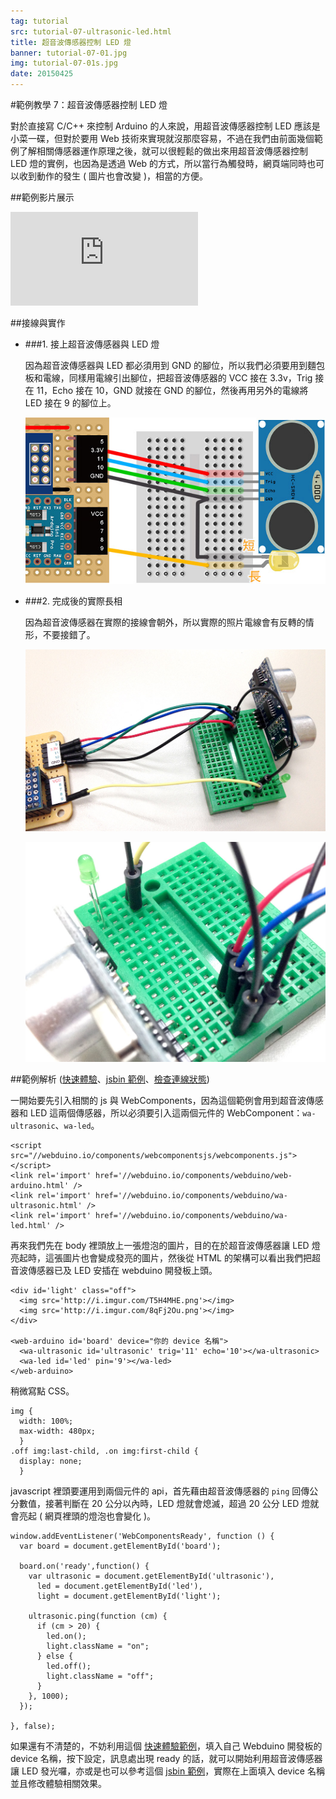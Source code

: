 ```yaml
---
tag: tutorial
src: tutorial-07-ultrasonic-led.html
title: 超音波傳感器控制 LED 燈
banner: tutorial-07-01.jpg
img: tutorial-07-01s.jpg
date: 20150425
---
```


<!-- @@master  = ../../_layout.html-->

<!-- @@block  =  meta-->

<title>範例教學 7：超音波傳感器控制 LED 燈 :::: Webduino = Web × Arduino</title>

<meta name="description" content="對於直接寫 C/C++ 來控制 Arduino 的人來說，用超音波傳感器控制 LED 應該是小菜一碟，但對於要用 Web 技術來實現就沒那麼容易，不過在我們由前面幾個 webduino 範例了解相關傳感器運作原理之後，就可以很輕鬆的做出來用超音波傳感器控制 LED 燈的實例，也因為是透過 Web 的方式，所以當行為觸發時，網頁端同時也可以收到動作的發生 ( 圖片也會改變 )，相當的方便。">

<meta itemprop="description" content="對於直接寫 C/C++ 來控制 Arduino 的人來說，用超音波傳感器控制 LED 應該是小菜一碟，但對於要用 Web 技術來實現就沒那麼容易，不過在我們由前面幾個 webduino 範例了解相關傳感器運作原理之後，就可以很輕鬆的做出來用超音波傳感器控制 LED 燈的實例，也因為是透過 Web 的方式，所以當行為觸發時，網頁端同時也可以收到動作的發生 ( 圖片也會改變 )，相當的方便。">

<meta property="og:description" content="對於直接寫 C/C++ 來控制 Arduino 的人來說，用超音波傳感器控制 LED 應該是小菜一碟，但對於要用 Web 技術來實現就沒那麼容易，不過在我們由前面幾個 webduino 範例了解相關傳感器運作原理之後，就可以很輕鬆的做出來用超音波傳感器控制 LED 燈的實例，也因為是透過 Web 的方式，所以當行為觸發時，網頁端同時也可以收到動作的發生 ( 圖片也會改變 )，相當的方便。">

<meta property="og:title" content="範例教學 7：超音波傳感器控制 LED 燈" >

<meta property="og:url" content="http://webduino.io/tutorials/tutorial-07-ultrasonic-led.html">

<meta property="og:image" content="http://webduino.io/img/tutorials/tutorial-07-01s.jpg">

<meta itemprop="image" content="http://webduino.io/img/tutorials/tutorial-07-01s.jpg">

<!-- @@close-->



<!-- @@block  =  tutorials-->
#範例教學 7：超音波傳感器控制 LED 燈

對於直接寫 C/C++ 來控制 Arduino 的人來說，用超音波傳感器控制 LED 應該是小菜一碟，但對於要用 Web 技術來實現就沒那麼容易，不過在我們由前面幾個範例了解相關傳感器運作原理之後，就可以很輕鬆的做出來用超音波傳感器控制 LED 燈的實例，也因為是透過 Web 的方式，所以當行為觸發時，網頁端同時也可以收到動作的發生 ( 圖片也會改變 )，相當的方便。

##範例影片展示

<iframe class="youtube" src="https://www.youtube.com/embed/7ED9YSy7EjA" frameborder="0" allowfullscreen></iframe>

##接線與實作

- ###1. 接上超音波傳感器與 LED 燈

	因為超音波傳感器與 LED 都必須用到 GND 的腳位，所以我們必須要用到麵包板和電線，同樣用電線引出腳位，把超音波傳感器的 VCC 接在 3.3v，Trig 接在 11，Echo 接在 10，GND 就接在 GND 的腳位，然後再用另外的電線將 LED 接在 9 的腳位上。

	![](../img/tutorials/tutorial-07-02.jpg)

- ###2. 完成後的實際長相

	因為超音波傳感器在實際的接線會朝外，所以實際的照片電線會有反轉的情形，不要接錯了。

	![](../img/tutorials/tutorial-07-03.jpg)

	![](../img/tutorials/tutorial-07-04.jpg)

##範例解析 ([快速體驗](http://webduinoio.github.io/samples/content/ultrasonic-led/index.html)、[jsbin 範例](http://jsbin.com/kucaru/5/edit?html,css,js,output)、[檢查連線狀態](http://webduino.io/device.html))

一開始要先引入相關的 js 與 WebComponents，因為這個範例會用到超音波傳感器和 LED 這兩個傳感器，所以必須要引入這兩個元件的 WebComponent：`wa-ultrasonic`、`wa-led`。

	<script src="//webduino.io/components/webcomponentsjs/webcomponents.js"></script>
	<link rel='import' href='//webduino.io/components/webduino/web-arduino.html' />
	<link rel='import' href='//webduino.io/components/webduino/wa-ultrasonic.html' />
	<link rel='import' href='//webduino.io/components/webduino/wa-led.html' />

再來我們先在 body 裡頭放上一張燈泡的圖片，目的在於超音波傳感器讓 LED 燈亮起時，這張圖片也會變成發亮的圖片，然後從 HTML 的架構可以看出我們把超音波傳感器已及 LED 安插在 webduino 開發板上頭。

	<div id='light' class="off">
	  <img src='http://i.imgur.com/T5H4MHE.png'></img>
	  <img src='http://i.imgur.com/8qFj2Ou.png'></img>
	</div>

	<web-arduino id='board' device="你的 device 名稱">
	  <wa-ultrasonic id='ultrasonic' trig='11' echo='10'></wa-ultrasonic>
	  <wa-led id='led' pin='9'></wa-led>
	</web-arduino>

稍微寫點 CSS。

	img {
	  width: 100%;
	  max-width: 480px;
	  }
	.off img:last-child, .on img:first-child {
	  display: none;
	  }

javascript 裡頭要運用到兩個元件的 api，首先藉由超音波傳感器的 `ping` 回傳公分數值，接著判斷在 20 公分以內時，LED 燈就會熄滅，超過 20 公分 LED 燈就會亮起 ( 網頁裡頭的燈泡也會變化 )。

	window.addEventListener('WebComponentsReady', function () {
	  var board = document.getElementById('board');

	  board.on('ready',function() {
	    var ultrasonic = document.getElementById('ultrasonic'),
	      led = document.getElementById('led'),
	      light = document.getElementById('light');

	    ultrasonic.ping(function (cm) {
	      if (cm > 20) {
	        led.on();
	        light.className = "on";
	      } else {
	        led.off();
	        light.className = "off";
	      }
	    }, 1000);
	  });

	}, false);

如果還有不清楚的，不妨利用這個 [快速體驗範例](http://webduinoio.github.io/samples/content/ultrasonic-led/index.html)，填入自己 Webduino 開發板的 device 名稱，按下設定，訊息處出現 ready 的話，就可以開始利用超音波傳感器讓 LED 發光囉，亦或是也可以參考這個 [jsbin 範例](http://jsbin.com/kucaru/5/edit?html,css,js,output)，實際在上面填入 device 名稱並且修改體驗相關效果。

<!-- @@close-->